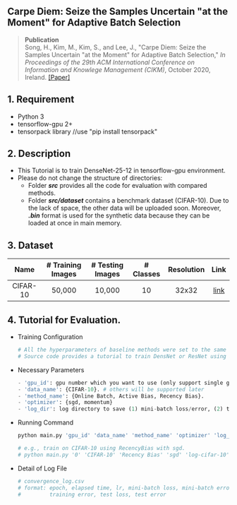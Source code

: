 ## Carpe Diem: Seize the Samples Uncertain "at the Moment" for Adaptive Batch Selection

> __Publication__ </br>
> Song, H., Kim, M., Kim, S., and Lee, J., "Carpe Diem: Seize the Samples Uncertain "at the Moment" for Adaptive Batch Selection," *In Proceedings of the 29th ACM International Conference on Information and Knowlege Management (CIKM)*, October 2020, Ireland. [[Paper]](https://dl.acm.org/doi/10.1145/3340531.3411898)

##  1. Requirement 
- Python 3
- tensorflow-gpu 2+
- tensorpack library //use "pip install tensorpack"

##  2. Description
- This Tutorial is to train DenseNet-25-12 in tensorflow-gpu environment.
- Please do not change the structure of directories:
	- Folder **_src_** provides all the code for evaluation with compared methods.
  	- Folder **_src/dataset_** contains a benchmark dataset (CIFAR-10). Due to the lack of space, the other data will be uploaded soon. Moreover, **_.bin_** format is used for the synthetic data because they can be loaded at once in main memory.
##  3. Dataset

| Name     | # Training Images | # Testing Images  | # Classes |  Resolution |  Link   |
| :------------: | :---------------: | :---------------: |:---------:|:----------:|:-------:|
| CIFAR-10        | 50,000            | 10,000            | 10        |    32x32   | [link](https://drive.google.com/a/dm.kaist.ac.kr/file/d/1ipishY18dUv7aopE36gicbNYhk9E9nHx/view?usp=sharing) |

## 4. Tutorial for Evaluation.
- Training Configuration
	```python
	# All the hyperparameters of baseline methods were set to the same value described in our paper.
	# Source code provides a tutorial to train DensNet or ResNet using a simple command.
	```
	
- Necessary Parameters
	```python
	- 'gpu_id': gpu number which you want to use (only support single gpu).
	- 'data_name': {CIFAR-10}. # others will be supported later
	- 'method_name': {Online Batch, Active Bias, Recency Bias}.
	- 'optimizer': {sgd, momentum}
	- 'log_dir': log directory to save (1) mini-batch loss/error, (2) training loss/error, and (3) test loss/error.
	```
- Running Command
	```python
	python main.py 'gpu_id' 'data_name' 'method_name' 'optimizer' 'log_dir'
	
    # e.g., train on CIFAR-10 using RecencyBias with sgd.
    # python main.py '0' 'CIFAR-10' 'Recency Bias' 'sgd' 'log-cifar-10'
	```	
- Detail of Log File
	```python
	# convergence_log.csv
    # format: epoch, elapsed time, lr, mini-batch loss, mini-batch error, trainng loss, 
    #         training error, test loss, test error
	```	














